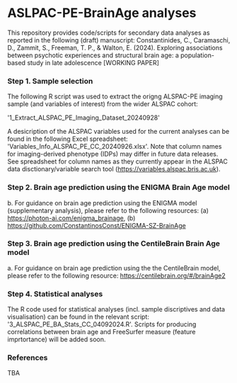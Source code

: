 # ASLPAC-PE-BrainAge analyses
This repository provides code/scripts for secondary data analyses as reported in the following (draft) manuscript: Constantinides, C., Caramaschi, D., Zammit, S., Freeman, T. P., &amp; Walton, E. (2024). Exploring associations between psychotic experiences and structural brain age: a population-based study in late adolescence [WORKING PAPER]

### Step 1. Sample selection 

The following R script was used to extract the origng ALSPAC-PE imaging sample (and variables of interest) from the wider ALSPAC cohort: 

'1_Extract_ALSPAC_PE_Imaging_Dataset_20240928'

A desicription of the ALSPAC variables used for the current analyses can be found in the following Excel spreadsheet: 'Variables_Info_ALSPAC_PE_CC_20240926.xlsx'. Note that column names for imaging-derived phenotype (IDPs) may differ in future data releases. See spreadsheet for column names as they currently appear in the ALSPAC data disctionary/variable search tool (https://variables.alspac.bris.ac.uk). 

### Step 2. Brain age prediction using the ENIGMA Brain Age model

b. For guidance on brain age prediction using the ENIGMA model (supplementary analysis), please refer to the following resources: (a) https://photon-ai.com/enigma_brainage, (b) https://github.com/ConstantinosConst/ENIGMA-SZ-BrainAge

### Step 3. Brain age prediction using the CentileBrain Brain Age model

a. For guidance on brain age prediction using the the CentileBrain model, please refer to the following resource: https://centilebrain.org/#/brainAge2

### Step 4. Statistical analyses

The R code used for statistical analyses (incl. sample discriptives and data visualisation) can be found in the relevant script: '3_ALSPAC_PE_BA_Stats_CC_04092024.R'. Scripts for producing correlations between brain age and FreeSurfer measure (feature imprtortance) will be added soon. 

### References
TBA
